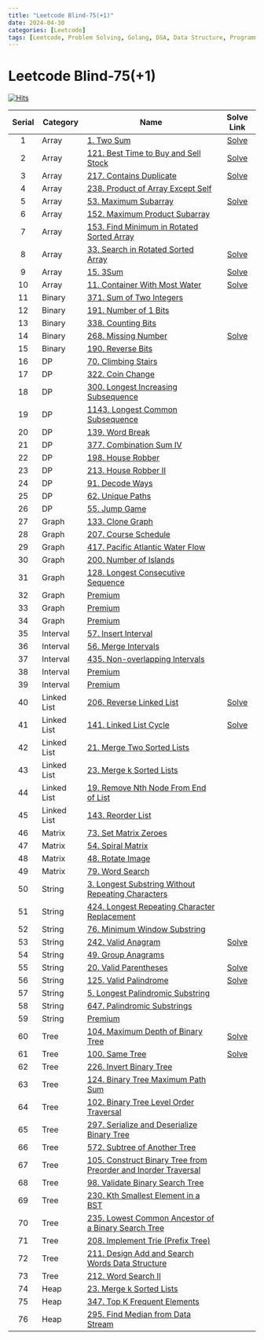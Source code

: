 ```yaml
---
title: "Leetcode Blind-75(+1)"
date: 2024-04-30
categories: [Leetcode]
tags: [Leetcode, Problem Solving, Golang, DSA, Data Structure, Programming, Algorithm, Array, Binary, DP, Graph, Interval, Linked List, Matrix, String, Tree, Heap]
---
```



# Leetcode Blind-75(+1)
[![Hits](https://hits.sh/mokhlesurr031.github.io/posts/leetcode-blind75.svg)](https://hits.sh/mokhlesurr031.github.io/posts/leetcode-blind75/)



| Serial | Category | Name | Solve Link |
| :----: | ------ | -------- | :---: |
| 1 | Array | [1. Two Sum](https://leetcode.com/problems/two-sum/description/) | [Solve](https://mokhlesurr031.github.io/posts/leetcode-two-sum/) |
| 2 | Array | [121. Best Time to Buy and Sell Stock](https://leetcode.com/problems/best-time-to-buy-and-sell-stock/description/) | [Solve](https://mokhlesurr031.github.io/posts/leetcode-best-time-to-buy-and-sell-stock/) |
| 3 | Array | [217. Contains Duplicate](https://leetcode.com/problems/contains-duplicate/description/) | [Solve](https://mokhlesurr031.github.io/posts/leetcode-contains-duplicate/) |
| 4 | Array | [238. Product of Array Except Self](https://leetcode.com/problems/product-of-array-except-self/description/) | |
| 5 | Array | [53. Maximum Subarray](https://leetcode.com/problems/maximum-subarray/description/) | [Solve](https://mokhlesurr031.github.io/posts/leetcode-maximum-subarray/) |
| 6 | Array | [152. Maximum Product Subarray](https://leetcode.com/problems/maximum-product-subarray/description/) | |
| 7 | Array | [153. Find Minimum in Rotated Sorted Array](https://leetcode.com/problems/find-minimum-in-rotated-sorted-array/description/) | |
| 8 | Array | [33. Search in Rotated Sorted Array](https://leetcode.com/problems/search-in-rotated-sorted-array/description/) | [Solve](https://mokhlesurr031.github.io/posts/leetcode-search-in-rotated-sorted-array/) |
| 9 | Array | [15. 3Sum](https://leetcode.com/problems/3sum/description/) | [Solve](https://mokhlesurr031.github.io/posts/leetcode-3sum/) |
| 10 | Array | [11. Container With Most Water](https://leetcode.com/problems/container-with-most-water/description/) | [Solve](https://mokhlesurr031.github.io/posts/leetcode-container-with-most-water/) |
| 11 | Binary | [371. Sum of Two Integers](https://leetcode.com/problems/sum-of-two-integers/description/) | |
| 12 | Binary | [191. Number of 1 Bits](https://leetcode.com/problems/number-of-1-bits/description/) | |
| 13 | Binary | [338. Counting Bits](https://leetcode.com/problems/counting-bits/description/) | |
| 14 | Binary | [268. Missing Number](https://leetcode.com/problems/missing-number/description/) | [Solve](https://mokhlesurr031.github.io/posts/leetcode-missing-number/) |
| 15 | Binary | [190. Reverse Bits](https://leetcode.com/problems/reverse-bits/description/) | |
| 16 | DP | [70. Climbing Stairs](https://leetcode.com/problems/climbing-stairs/description/) | |
| 17 | DP | [322. Coin Change](https://leetcode.com/problems/coin-change/description/) | |
| 18 | DP | [300. Longest Increasing Subsequence](https://leetcode.com/problems/longest-increasing-subsequence/description/) | |
| 19 | DP | [1143. Longest Common Subsequence](https://leetcode.com/problems/longest-common-subsequence/description/) | |
| 20 | DP | [139. Word Break](https://leetcode.com/problems/word-break/description/) | |
| 21 | DP | [377. Combination Sum IV](https://leetcode.com/problems/combination-sum-iv/description/) | |
| 22 | DP | [198. House Robber](https://leetcode.com/problems/house-robber/description/) | |
| 23 | DP | [213. House Robber II](https://leetcode.com/problems/house-robber-ii/description/) | |
| 24 | DP | [91. Decode Ways](https://leetcode.com/problems/decode-ways/description/) | |
| 25 | DP | [62. Unique Paths](https://leetcode.com/problems/unique-paths/description/) | |
| 26 | DP | [55. Jump Game](https://leetcode.com/problems/jump-game/description/) | |
| 27 | Graph | [133. Clone Graph](https://leetcode.com/problems/clone-graph/description/) | |
| 28 | Graph | [207. Course Schedule](https://leetcode.com/problems/course-schedule/description/) | |
| 29 | Graph | [417. Pacific Atlantic Water Flow](https://leetcode.com/problems/pacific-atlantic-water-flow/description/) | |
| 30 | Graph | [200. Number of Islands](https://leetcode.com/problems/number-of-islands/description/) | |
| 31 | Graph | [128. Longest Consecutive Sequence](https://leetcode.com/problems/longest-consecutive-sequence/description/) | |
| 32 | Graph | [Premium](https://leetcode.com/problems/alien-dictionary/description/) | |
| 33 | Graph | [Premium](https://leetcode.com/problems/graph-valid-tree/description/) | |
| 34 | Graph | [Premium](https://leetcode.com/problems/number-of-connected-components-in-an-undirected-graph/description/) | |
| 35 | Interval | [57. Insert Interval](https://leetcode.com/problems/insert-interval/) | |
| 36 | Interval | [56. Merge Intervals](https://leetcode.com/problems/merge-intervals/) | |
| 37 | Interval | [435. Non-overlapping Intervals](https://leetcode.com/problems/non-overlapping-intervals/) | |
| 38 | Interval | [Premium](https://leetcode.com/problems/meeting-rooms/) | |
| 39 | Interval | [Premium](https://leetcode.com/problems/meeting-rooms-ii/) | |
| 40 | Linked List | [206. Reverse Linked List](https://leetcode.com/problems/reverse-linked-list/) | [Solve](https://mokhlesurr031.github.io/posts/leetcode-reverse-linked-list/) |
| 41 | Linked List | [141. Linked List Cycle](https://leetcode.com/problems/linked-list-cycle/) | [Solve](https://mokhlesurr031.github.io/posts/leetcode-linked-list-cycle/) |
| 42 | Linked List | [21. Merge Two Sorted Lists](https://leetcode.com/problems/merge-two-sorted-lists/) | |
| 43 | Linked List | [23. Merge k Sorted Lists](https://leetcode.com/problems/merge-k-sorted-lists/) | |
| 44 | Linked List | [19. Remove Nth Node From End of List](https://leetcode.com/problems/remove-nth-node-from-end-of-list/) | |
| 45 | Linked List | [143. Reorder List](https://leetcode.com/problems/reorder-list/) | |
| 46 | Matrix | [73. Set Matrix Zeroes](https://leetcode.com/problems/set-matrix-zeroes/) | |
| 47 | Matrix | [54. Spiral Matrix](https://leetcode.com/problems/spiral-matrix/) | |
| 48 | Matrix | [48. Rotate Image](https://leetcode.com/problems/rotate-image/) | |
| 49 | Matrix | [79. Word Search](https://leetcode.com/problems/word-search/) | |
| 50 | String | [3. Longest Substring Without Repeating Characters](https://leetcode.com/problems/longest-substring-without-repeating-characters/) | |
| 51 | String | [424. Longest Repeating Character Replacement](https://leetcode.com/problems/longest-repeating-character-replacement/) | |
| 52 | String | [76. Minimum Window Substring](https://leetcode.com/problems/minimum-window-substring/) | |
| 53 | String | [242. Valid Anagram](https://leetcode.com/problems/valid-anagram/) | [Solve](https://mokhlesurr031.github.io/posts/leetcode-valid-anagram/) |
| 54 | String | [49. Group Anagrams](https://leetcode.com/problems/group-anagrams/) | |
| 55 | String | [20. Valid Parentheses](https://leetcode.com/problems/valid-parentheses/) | [Solve](https://mokhlesurr031.github.io/posts/leetcode-valid-parentheses/) |
| 56 | String | [125. Valid Palindrome](https://leetcode.com/problems/valid-palindrome/) | [Solve](https://mokhlesurr031.github.io/posts/leetcode-valid-palindrome/) |
| 57 | String | [5. Longest Palindromic Substring](https://leetcode.com/problems/longest-palindromic-substring/) | |
| 58 | String | [647. Palindromic Substrings](https://leetcode.com/problems/palindromic-substrings/) | |
| 59 | String | [Premium](https://leetcode.com/problems/encode-and-decode-strings/) | |
| 60 | Tree | [104. Maximum Depth of Binary Tree](https://leetcode.com/problems/maximum-depth-of-binary-tree/) | [Solve](https://mokhlesurr031.github.io/posts/leetcode-maximum-depth-of-binary-tree/) |
| 61 | Tree | [100. Same Tree](https://leetcode.com/problems/same-tree/) | [Solve](https://mokhlesurr031.github.io/posts/leetcode-same-tree/) |
| 62 | Tree | [226. Invert Binary Tree](https://leetcode.com/problems/invert-binary-tree/) | |
| 63 | Tree | [124. Binary Tree Maximum Path Sum](https://leetcode.com/problems/binary-tree-maximum-path-sum/) | |
| 64 | Tree | [102. Binary Tree Level Order Traversal](https://leetcode.com/problems/binary-tree-level-order-traversal/) | |
| 65 | Tree | [297. Serialize and Deserialize Binary Tree](https://leetcode.com/problems/serialize-and-deserialize-binary-tree/) | |
| 66 | Tree | [572. Subtree of Another Tree](https://leetcode.com/problems/subtree-of-another-tree/) | |
| 67 | Tree | [105. Construct Binary Tree from Preorder and Inorder Traversal](https://leetcode.com/problems/construct-binary-tree-from-preorder-and-inorder-traversal/) | |
| 68 | Tree | [98. Validate Binary Search Tree](https://leetcode.com/problems/validate-binary-search-tree/) | |
| 69 | Tree | [230. Kth Smallest Element in a BST](https://leetcode.com/problems/kth-smallest-element-in-a-bst/) | |
| 70 | Tree | [235. Lowest Common Ancestor of a Binary Search Tree](https://leetcode.com/problems/lowest-common-ancestor-of-a-binary-search-tree/) | |
| 71 | Tree | [208. Implement Trie (Prefix Tree)](https://leetcode.com/problems/implement-trie-prefix-tree/) | |
| 72 | Tree | [211. Design Add and Search Words Data Structure](https://leetcode.com/problems/add-and-search-word-data-structure-design/) | |
| 73 | Tree | [212. Word Search II](https://leetcode.com/problems/word-search-ii/) | |
| 74 | Heap | [23. Merge k Sorted Lists](https://leetcode.com/problems/merge-k-sorted-lists/) | |
| 75 | Heap | [347. Top K Frequent Elements](https://leetcode.com/problems/top-k-frequent-elements/) | |
| 76 | Heap | [295. Find Median from Data Stream](https://leetcode.com/problems/find-median-from-data-stream/) | |

